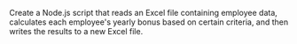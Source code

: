 Create a Node.js script that reads an Excel file containing employee data, calculates each employee's yearly bonus based on certain criteria, and then writes the results to a new Excel file.
